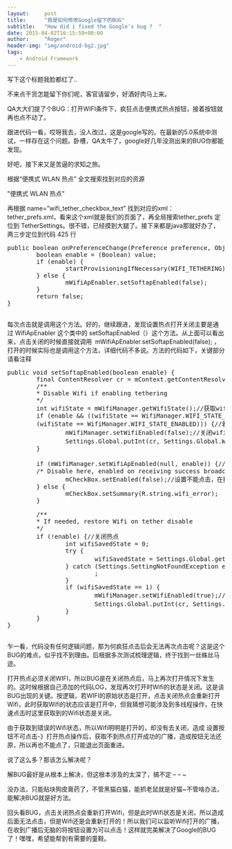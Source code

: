 ```yaml
---
layout:     post
title:      "我是如何修改Google留下的BUG"
subtitle:   "How did i fixed the Google's bug ?  "
date: 2015-04-02T16:15:59+00:00
author:     "Roger"
header-img: "img/android-bg2.jpg"
tags:
    - Android Framework
---
```


写下这个标题我脸都红了..

不来点干货怎能留下你们呢，客官请留步，好酒好肉马上来。

QA大大们提了个BUG：打开WIFI条件下，疯狂点击便携式热点按钮，接着按钮就再也点不动了。

跟进代码一看，哎呀我去，没人改过，这是google写的。在最新的5.0系统中测试，一样存在这个问题。卧槽，QA太牛了，google好几年没测出来的BUG你都能发现。

好吧，接下来又是苦逼的求知之旅。

根据“便携式 WLAN 热点” 全文搜索找到对应的资源

<div class="codecolorer-container text twitlight" style="overflow:auto;white-space:nowrap;width:100%;">
  <div class="text codecolorer">
    <string name="wifi_tether_checkbox_text" msgid="1847167643625779136">"便携式 WLAN 热点"</string>
  </div>
</div>

再根据 name=&#8221;wifi\_tether\_checkbox\_text&#8221; 找到对应的xml：tether\_prefs.xml，看来这个xml就是我们的页面了，再全局搜索tether_prefs 定位到 TetherSettings。很不错，已经摸到大腿了。接下来都是java那就好办了，两三步定位到代码 425 行

<pre lang="java" line="0">public boolean onPreferenceChange(Preference preference, Object value) {
        boolean enable = (Boolean) value;
        if (enable) {
                startProvisioningIfNecessary(WIFI_TETHERING);
        } else {
                mWifiApEnabler.setSoftapEnabled(false);
        }
        return false;
}

</pre>

<!--more-->

每次点击就是调用这个方法。好的，继续跟进，发现设置热点打开关闭主要是通过 WifiApEnabler 这个类中的 setSoftapEnabled（）这个方法。从上面可以看出来，点击关闭的时候直接就调用  mWifiApEnabler.setSoftapEnabled(false); ，打开的时候实际也是调用这个方法，详细代码不多说。方法的代码如下，关键部分请看注释

<pre lang="java" line="0">public void setSoftapEnabled(boolean enable) {
        final ContentResolver cr = mContext.getContentResolver();
        /**
        * Disable Wifi if enabling tethering
        */
        int wifiState = mWifiManager.getWifiState();//获取wifi状态,因为打开热点是要关闭wifi的
        if (enable && ((wifiState == WifiManager.WIFI_STATE_ENABLING) ||
        (wifiState == WifiManager.WIFI_STATE_ENABLED))) {//若wifi为打开或打开中状态
                mWifiManager.setWifiEnabled(false);//关闭wifi
                Settings.Global.putInt(cr, Settings.Global.WIFI_SAVED_STATE, 1);//记录WIFI的状态
        }

        if (mWifiManager.setWifiApEnabled(null, enable)) {//判断是否能打开热点（飞行模式不能打开）
        /* Disable here, enabled on receiving success broadcast */
                mCheckBox.setEnabled(false);//设置不能点击，在接受到热点打开后设置可以点击，具体看源码handleWifiApStateChanged（）方法
        } else {
                mCheckBox.setSummary(R.string.wifi_error);
        }

        /**
        * If needed, restore Wifi on tether disable
        */
        if (!enable) {//关闭热点
                int wifiSavedState = 0;
                try {
                        wifiSavedState = Settings.Global.getInt(cr, Settings.Global.WIFI_SAVED_STATE);//获得打开热点前wifi的状态
                } catch (Settings.SettingNotFoundException e) {
                        ;
                }
                if (wifiSavedState == 1) {
                        mWifiManager.setWifiEnabled(true);//打开wifi
                        Settings.Global.putInt(cr, Settings.Global.WIFI_SAVED_STATE, 0);//状态恢复
                }
        }
}

</pre>

乍一看，代码没有任何逻辑问题，那为何疯狂点击后会无法再次点击呢？这是这个BUG的难点，似乎找不到理由。后根据多次测试梳理逻辑，终于找到一丝蛛丝马迹。

打开热点必须关闭WIFI，所以BUG是在关闭热点后，马上再次打开情况下发生的。这时候根据自己添加的代码LOG，发现再次打开时Wifi的状态是关闭。这是该BUG出现的关键。按逻辑，若WIFI的原始状态是打开，点击关闭热点会重新打开Wifi，此时获取Wifi的状态应该是打开中，但我猜想可能涉及到多线程操作，在快速点击时这里获取到的Wifi状态是关闭。

由于获取到错误的Wifi状态，所以Wifi明明是打开的，却没有去关闭，造成 设置按钮不可点击-》打开热点操作后，获取不到热点打开成功的广播，造成按钮无法还原，所以再也不能点了，只能退出页面重进。

说了这么多？那该怎么解决呢？

解BUG最好是从根本上解决，但这根本涉及的太深了，搞不定 &#8211; &#8211; ~

没办法，只能贴块狗皮膏药了，不管黑猫白猫，能抓老鼠就是好猫~不管啥办法，能解决BUG就是好方法。

回头看BUG，点击关闭热点会重新打开Wifi，但是此时Wifi状态是关闭，所以造成后面无法点击，但是Wifi还是会重新打开的！所以我们可以监听Wifi打开的广播，在收到广播后无脑的将按钮设置为可以点击！这样就完美解决了Google的BUG了！嘿嘿，希望能帮到有需要的童鞋。
